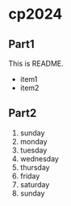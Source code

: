 # cp2024

## Part1
This is README.
- item1
- item2

## Part2
1. sunday
1. monday
1. tuesday
1. wednesday
1. thursday
1. friday
1. saturday
1. sunday
